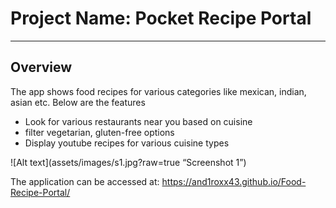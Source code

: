 # Project Name: Pocket Recipe Portal

___

## Overview
The app shows food recipes for various categories like mexican, indian, asian etc.
Below are the features
- Look for various restaurants near you based on cuisine
- filter vegetarian, gluten-free options
- Display youtube recipes for various cuisine types

![Alt text](assets/images/s1.jpg?raw=true “Screenshot 1”)

The application can be accessed at: https://and1roxx43.github.io/Food-Recipe-Portal/
